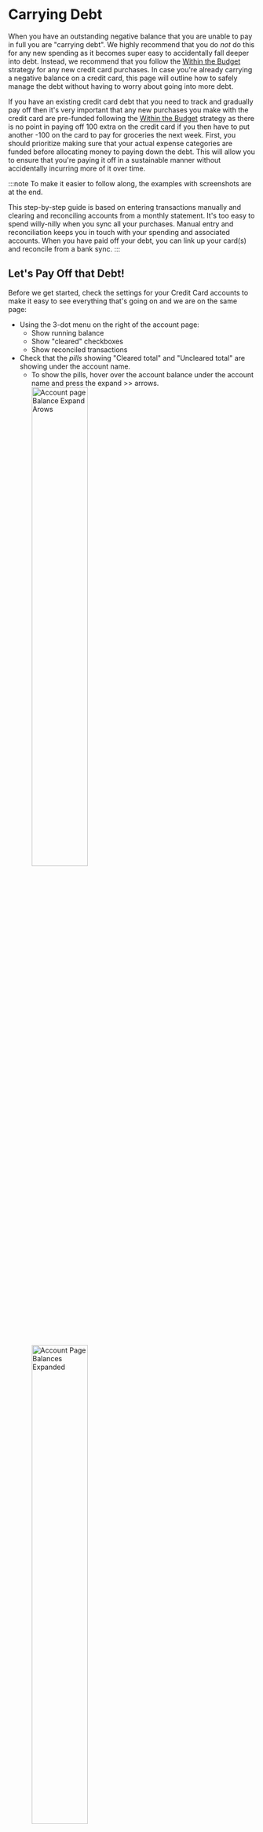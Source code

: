 # Carrying Debt

When you have an outstanding negative balance that you are unable to pay in full you are "carrying debt". We highly recommend that you do _not_ do this for any new spending as it becomes super easy to accidentally fall deeper into debt. Instead, we recommend that you follow the [Within the Budget](./index.md) strategy for any new credit card purchases. In case you're already carrying a negative balance on a credit card, this page will outline how to safely manage the debt without having to worry about going into more debt.

If you have an existing credit card debt that you need to track and gradually pay off then it's very important that any new purchases you make with the credit card are pre-funded following the [Within the Budget](./index.md) strategy as there is no point in paying off 100 extra on the credit card if you then have to put another -100 on the card to pay for groceries the next week. First, you should prioritize making sure that your actual expense categories are funded before allocating money to paying down the debt. This will allow you to ensure that you're paying it off in a sustainable manner without accidentally incurring more of it over time.

:::note
To make it easier to follow along, the examples with screenshots are at the end.

This step-by-step guide is based on entering transactions manually and clearing and reconciling accounts from a monthly statement. It's too easy to spend willy-nilly when you sync all your purchases. Manual entry and reconciliation keeps you in touch with your spending and associated accounts. When you have paid off your debt, you can link up your card(s) and reconcile from a bank sync.
:::

## Let's Pay Off that Debt!

Before we get started, check the settings for your Credit Card accounts to make it easy to see everything that's going on and we are on the same page:
- Using the 3-dot menu on the right of the account page:
  - Show running balance
  - Show "cleared" checkboxes
  - Show reconciled transactions
- Check that the _pills_ showing "Cleared total" and "Uncleared total" are showing under the account name.
  - To show the pills, hover over the account balance under the account name and press the expand >> arrows.
    <img width="50%" height="50%" alt="Account page Balance Expand Arows" src="https://github.com/user-attachments/assets/2c20459e-64e6-443f-9fb3-aa83729e8229" />
    <img width="50%" height="50%" alt="Account Page Balances Expanded" src="https://github.com/user-attachments/assets/80c224db-b772-40a6-95ef-8f32375a6104" />

<br>

- When we use the "Uncleared total" we will use the absolute value, the positive value without the (-) sign. So, if Actual shows "Uncleared total: -2553.86", then we will use 2553.86.
- While you are paying off your credit card(s), it is best to use a debit card or cash. If that is not possible, and you have a card with no debt, use that one to make new purchases so you can pay it in full every month using [Within the Budget](./index.md) and work to pay off another. In any case, use _**only one credit card**_ for new purchases and pay off the one with the highest interest first.
- We recommend doing this On Budget. If you will not use the card again after it's completely paid off and you have received a statement with a $0 balance, you can [close](/docs/accounts/index.md#closing-or-deleting-an-account) the account.
 
### Setting Up Actual Budget for Credit Card Debt

- Create a **Credit Card Debt** Group 
- Create a **Bank-Name Card Debt** category in the group for each card carrying debt. Set them all to _Rollover Overspending_.
  - To set _Rollover Overspending_, click on the category's Balance and choose it. A little arrow will now show next to the Balance. When you are rolling over overspending, the negative Budget Balance won't be reflected in your "To Budget" amount. Negative credit card account balances are already subtracted from your "Available funds", we don't want to subtract them twice!
- For each credit card account, input a starting balance equal to the **total** amount owed. Include all transactions to date, as if you wanted to close the account. This starting balance goes in the "Payment" column. Change the category on this starting balance to **Bank-Name Card Debt**. 
- Remember, categorize _any_ purchase that will not be paid for at the next statement as **Bank-Name Card Debt** as it will add to the outstanding debt.

:::note
If you have been paying the statement balance in full every month, but need to incur debt for an emergency purchase enter the transaction normally, but categorize it as **Bank Name Credit Card**. Use the note field for a note or tag as to why. You can even use a split transaction if you only need to incur debt on part of the purchase!
:::

### Monthly Workflow

#### All Cards with Debt
- You must make Minimum Payments.  
- At the beginning of the month, assign the expected Minimum Payment amount to the **Budgeted** column for each **Bank-Name Card Debt** category. These payments are part of your necessary expenses each month. An easy way to calculate the Minimum Payment is to use the one from the last statement.
- Each month when you do your budgeting, _after_ you've accounted for all necessary expense categories, including the minimum payments on each credit card in the **Credit Card Debt** Group, you can add extra to the credit card you want to pay off. Choose to pay off the card with the highest interest rate first. In the **Budgeted** column, **Add** the extra amount to the Minimum Payment you assigned earlier. For example, if your expected Minimum Payment is $113.23 and you want to pay an extra $100, change your **Budgeted** column to 213.23 for that card debt.
  
#### Cards with Debt and No New Purchases {#debt-no-new}
- If you are _not_ paying off the debt on this card:
  - When your statement arrives, create the Interest & Fees transaction and categorize it to **Bank-Name Card Debt**.
  - [Reconcile](/docs/accounts/reconciliation.md) your account.
  - Make sure the amount in the **Budgeted** column for **Bank-Name Card Debt** is at least the statement Minimum Balance. If you need to add to it to reach the Minimum Payment, _cover_ any overspending by transferring from another category with a positive balance.
  - Transfer the amount in the **Budgeted** column from your deposit account and send that amount to Bank-Name to pay your bill.
- If you _are_ paying off the debt:
  - When your statement arrives, create the Interest & Fees transaction and categorize it to **Bank-Name Card Debt**.
  - [Reconcile](/docs/accounts/reconciliation.md) your account.
  - Make sure the amount in the **Budgeted** category is higher than the statement Minimum Payment. One day your Minimum Payment will pay off the card completely! Happy Day!
  - Transfer the amount in the **Budgeted** column from your deposit account and send that amount to Bank-Name to pay your bill.

#### Cards with New Purchases and Original Debt - Following the [Within the Budget](./index.md) Strategy {#debt-with-new}
- During the month, enter your New Purchases and Return Credits as they occur. Categorize them to a Budget category that has a positive Balance, "Groceries", "Clothes", "Transit", etc.
- When your statement arrives, find the following information:
  - New Balance, Minimum Payment, Interest & Fees, Returns/Credits and New Purchases. We will use this information to reconcile and calculate your payment.
  - Create a transaction for Interest & Fees and categorize it to **Bank-Name Card Debt**.
  - [Reconcile](/docs/accounts/reconciliation.md) the account. Clear each and every transaction with your statement, including the Interest & Fees and Return Credits. Fix any problems before you move on. We do not advocate using a Reconciliation Transaction to fix any problems, especially when you are carrying debt. Make sure that your cleared purchases add up to the New Purchases from your statement. The first month will be the most difficult - it will get easier! 
- Looking at your statement, the very least amount you need to pay to not increase your debt is the Interest & Fees and your New Purchases minus the Return Credits. Remember, you accounted for and funded the interest at the beginning of the month when you budgeted for the expected Minimum Payment and you were setting aside funds to pay for New Purchases each time you categorized them! You can pay for them all without worry.
  - If you are _not_ paying off any original debt on this card, make sure the **Budgeted** column is at least the Interest & Fees transaction. The Minimum Payment you budgeted for at the beginning of the month should have this covered. 
  - If you _are_ paying off the debt on this card, make sure the current **Budgeted** column is more than the Interest & Fees transaction. It should be at least the sum of the Interest & Fees plus the extra amount you want to pay off, but it will probably be a bit more and that's OK!
- Now let's calculate your payment. Your payment is the sum of the New Purchases from your statement (minus any return credits) plus the "Uncleared total" from Actual plus the amount in the **Budgeted** column of **Bank-Name Card Debt**.

  :::warning
If the calculated payment is less than the statement Minimum Payment, you _**must**_ make the statement Minimum Payment! In this rare case, add an amount to the **Budgeted** column so your resulting payment adds up to at least the statement Minimum Payment.
:::

- Transfer the calculated amount from your deposit account and send that amount to Bank-Name to pay your bill.

One day you won't need to add any extra to pay the credit card bill in full! Happy Day! Keep on paying at least your statement balance every month and soon you will gain back your Grace Period and stop accruing interest on new purchases! Woot! Follow the [Within the Budget](./index.md) strategy and you will never carry debt or pay credit card interest again.

### Examples:

At he beginning of July we budget for the expected Minimum Payments as part of our necessary expenses. After all of our expenses are accounted for, we have $202.29 leftover and we decide to add $200 extra to our Citibank Credit Card. We add $200 to our $90 expected Minimum Payment. The $2.29 we Hold for next Month.

<img width="50%" height="50%" alt="Budget after necessary expenses" src="https://github.com/user-attachments/assets/872a956c-d012-41c9-8b78-ead8986850b4" />
<img width="50%" height="50%" alt="Screenshot 2025-08-12 162708" src="https://github.com/user-attachments/assets/d7d3e5bd-9aae-43b2-903f-9467ec44e6e3" />

<br><br>

During July we spend using the [Within the Budget](./index.md) strategy. We use the DEMO Credit Card for some of our purchases. We are not using the Citibank Card.

The Citibank Statement arrives and the account summary looks something like this:

**Citibank Account Summary**
- Statement Period: June 9, 2025 – July 8, 2025
- Account Number: 5339 5678 9012 3456
- Credit Limit: $5,000.00
- Available Credit: $2,436.00
- Previous Balance: $2,590.00
- Payments Received: $90.00
- New Purchases: $0.00
- Cash Advances: $0.00
- Fees Charged: $0.00
- Interest Charged: $64.00
- New Balance: $2564.00
- Payment Due Date: July 16, 2025
- Minimum Payment Due: $90.00

Following [Cards with Debt and No New Purchases](#debt-no-new) we enter a transaction into the Citibank account for the Interest & Fees and categorize it to **Citi Card Debt**. We reconcile the account, agreeing with Citibank that our New Balance is $2564.00.

<img width="50%" height="50%" alt="Citibank Cleared Transactions" src="https://github.com/user-attachments/assets/69d927d1-c5f1-4e9b-97bb-37d5099f464e" />

<br><br>

Our **Budgeted** amount of 290.00 is larger than the Minimum Payment of $90.00, so we send Citibank $290.00 and transfer that amount from the deposit account we used to pay the bill.

You will notice that the Citibank Balance matches the **Citi Card Debt** Balance. The Interest & Fees we added to the debt were canceled by our **Budgeted** amount that included them.

<img width="50%" height="50%" alt="Citibank July" src="https://github.com/user-attachments/assets/e2397bb5-f57a-476d-a869-7b48b8d6ac2e" />
<img width="50%" height="50%" alt="Budget July" src="https://github.com/user-attachments/assets/46bcdfb3-be04-4b9c-a3fb-5ebc21adaee8" />

<br><br>

On the 1st of August we set our budget and start with our Minimum Payments of $90 for the Citibank card and $50 for the DEMO card. After we funded all of our necessary expenses we added an extra $200 payment for the DEMO card this month.

<img width="50%" height="50%" alt="Screenshot 2025-08-13 182659" src="https://github.com/user-attachments/assets/c0808371-8999-410a-9921-a182f53d5c5f" />
<img width="50%" height="50%" alt="Screenshot 2025-08-13 182520" src="https://github.com/user-attachments/assets/933aac6c-777f-4039-9420-c6bf1a4e9574" />

<br><br>

In August we receive our DEMO Card statement and the account summary looks like this:

 **DEMO Account Summary**
- Statement Period: July 1, 2025 – July 31, 2025
- Account Number: 4333 1234 5678 1116
- Credit Limit: $5,000.00
- Available Credit: $2,935.64
- Previous Balance: $1,235.50
- Payments Received: $50.00
- New Purchases: $846.11
- Cash Advances: $0.00
- Fees Charged: $0.00
- Interest Charged: $32.75
- New Balance: $2,064.36
- Payment Due Date: August 20, 2025
- Minimum Payment Due: $50.00

We'll follow [Cards with New Purchases and Original Debt](#debt-with-new) above to calculate our payment.

First, we'll enter the Interest & Fees transaction of $32.75 and start to reconcile our account. When our cleared transactions match the statement New Balance, our DEMO account looks like this:

<img width="50%" height="50%" alt="Screenshot 2025-08-13 135218" src="https://github.com/user-attachments/assets/40d39b28-4baa-453b-adc7-1152c87c137f" />

<br><br>

Our cleared new purchases add up to $846.11 and match our statement, so we're good to go! Before we complete the Reconciliation, let's calculate our payment for this month.
- We have added some extra to pay down our debt this month, so our **Budgeted** column of 250.00 on **DEMO Card Debt** is definitely greater than the Interest & Fees of 32.75.
- So, the numbers we need are:
  - New Purchases (statement): $846.11
  - Return credits (statement): $0.00
  - Uncleared total (Actual): $126.60 (Remember to use the absolute, positive, value)
  - Budgeted column (Actual): $250.00
- Our payment calculation is:
  <br>  New Purchases - Return credits + Uncleared total + Budgeted column, or
  <br>  846.11 - 0.00 + 126.60 + 250.00 = 1222.71
- We send DEMO Bank $1,222.71 and transfer that amount from the deposit account we used to pay the bill. Our DEMO Account now looks like this:

<img width="50%" height="50%" alt="Screenshot 2025-08-13 181243" src="https://github.com/user-attachments/assets/97e07e08-c55b-43a8-8ea2-7bd19b29ddea" />

<br><br>

We complete the Reconciliation and we are done with this account! 

For our Citibank card this month we'll pay the **Budgeted** expected Minimum Payment of $90.00.

<img width="50%" height="50%" alt="Screenshot 2025-08-13 141634" src="https://github.com/user-attachments/assets/173e450a-9559-4c20-b6ba-f5b206584811" />

<br><br>

We have reduced our original debt to DEMO Bank to $968.25 and Citibank to $2,247.00. You can notice that for this snapshot in time, our credit card balances match our outstanding debt in the Budget.

<img width="50%" height="50%" alt="Screenshot 2025-08-13 181944" src="https://github.com/user-attachments/assets/87c85925-6228-46d6-8a27-70f76efc7fff" />

<br><br>

We'll continue to spend Within the Budget, choosing a category with a positive Balance for each expenditure.

